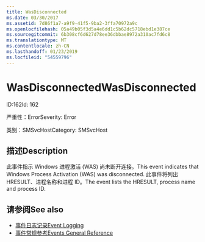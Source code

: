 ```yaml
---
title: WasDisconnected
ms.date: 03/30/2017
ms.assetid: 7d86f1a7-a9f9-41f5-9ba2-3ffa70972a9c
ms.openlocfilehash: 05a49b05f3d5a4e6dd1c5b62dc5718ebd1e387ce
ms.sourcegitcommit: 6b308cf6d627d78ee36dbbae8972a310ac7fd6c8
ms.translationtype: MT
ms.contentlocale: zh-CN
ms.lasthandoff: 01/23/2019
ms.locfileid: "54559796"
---
```

# <a name="wasdisconnected"></a><span data-ttu-id="1adb7-102">WasDisconnected</span><span class="sxs-lookup"><span data-stu-id="1adb7-102">WasDisconnected</span></span>
<span data-ttu-id="1adb7-103">ID:162</span><span class="sxs-lookup"><span data-stu-id="1adb7-103">Id: 162</span></span>  
  
 <span data-ttu-id="1adb7-104">严重性：Error</span><span class="sxs-lookup"><span data-stu-id="1adb7-104">Severity: Error</span></span>  
  
 <span data-ttu-id="1adb7-105">类别：SMSvcHost</span><span class="sxs-lookup"><span data-stu-id="1adb7-105">Category: SMSvcHost</span></span>  
  
## <a name="description"></a><span data-ttu-id="1adb7-106">描述</span><span class="sxs-lookup"><span data-stu-id="1adb7-106">Description</span></span>  
 <span data-ttu-id="1adb7-107">此事件指示 Windows 进程激活 (WAS) 尚未断开连接。</span><span class="sxs-lookup"><span data-stu-id="1adb7-107">This event indicates that Windows Process Activation (WAS) was disconnected.</span></span> <span data-ttu-id="1adb7-108">此事件将列出 HRESULT、进程名称和进程 ID。</span><span class="sxs-lookup"><span data-stu-id="1adb7-108">The event lists the HRESULT, process name and process ID.</span></span>  
  
## <a name="see-also"></a><span data-ttu-id="1adb7-109">请参阅</span><span class="sxs-lookup"><span data-stu-id="1adb7-109">See also</span></span>
- [<span data-ttu-id="1adb7-110">事件日志记录</span><span class="sxs-lookup"><span data-stu-id="1adb7-110">Event Logging</span></span>](../../../../../docs/framework/wcf/diagnostics/event-logging/index.md)
- [<span data-ttu-id="1adb7-111">事件常规参考</span><span class="sxs-lookup"><span data-stu-id="1adb7-111">Events General Reference</span></span>](../../../../../docs/framework/wcf/diagnostics/event-logging/events-general-reference.md)
